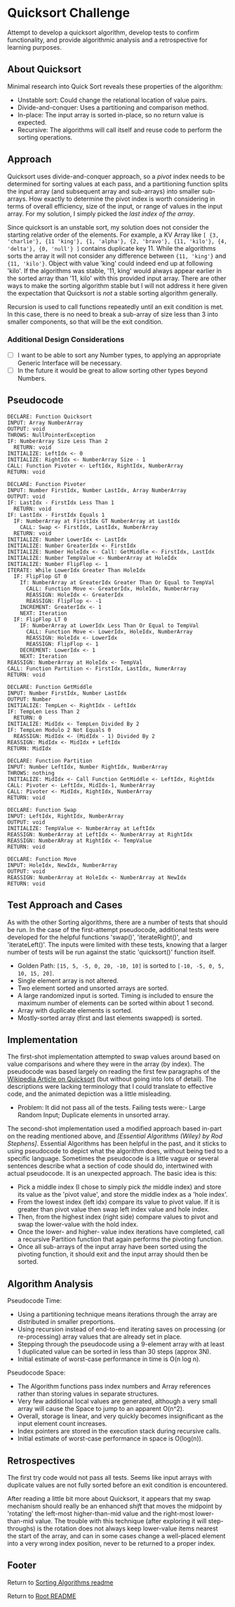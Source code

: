 # Quicksort Challenge

Attempt to develop a quicksort algorithm, develop tests to confirm functionality, and provide algorithmic analysis and a retrospective for learning purposes.

## About Quicksort

Minimal research into Quick Sort reveals these properties of the algorithm:

- Unstable sort: Could change the relational location of value pairs.
- Divide-and-conquer: Uses a partitioning and comparison method.
- In-place: The input array is sorted in-place, so no return value is expected.
- Recursive: The algorithms will call itself and reuse code to perform the sorting operations.

## Approach

Quicksort uses divide-and-conquer approach, so a _pivot_ index needs to be determined for sorting values at each pass, and a partitioning function splits the input array (and subsequent array and sub-arrays) into smaller sub-arrays. How exactly to determine the pivot index is worth considering in terms of overall efficiency, size of the input, or range of values in the input array. For my solution, I simply picked the _last index of the array_.

Since quicksort is an unstable sort, my solution does not consider the starting relative order of the elements. For example, a KV Array like `[ {3, 'charlie'}, {11 'king'}, {1, 'alpha'}, {2, 'bravo'}, {11, 'kilo'}, {4, 'delta'}, {0, 'null'} ]` contains duplicate key 11. While the algorithms sorts the array it will not consider any difference between `{11, 'king'}` and `{11, 'kilo'}`. Object with value 'king' could indeed end up at following 'kilo'. If the algorithms was stable, '11, king' would always appear earlier in the sorted array than '11, kilo' with this provided input array. There are other ways to make the sorting algorithm stable but I will not address it here given the expectation that Quicksort is _not_ a stable sorting algorithm generally.

Recursion is used to call functions repeatedly until an exit condition is met. In this case, there is no need to break a sub-array of size less than 3 into smaller components, so that will be the exit condition.

### Additional Design Considerations

- [ ] I want to be able to sort any Number types, to applying an appropriate Generic Interface will be necessary.
- [ ] In the future it would be great to allow sorting other types beyond Numbers.

## Pseudocode

```text
DECLARE: Function Quicksort
INPUT: Array NumberArray
OUTPUT: void
THROWS: NullPointerException
IF: NumberArray Size Less Than 2
  RETURN: void
INITIALIZE: LeftIdx <- 0
INITIALIZE: RightIdx <- NumberArray Size - 1
CALL: Function Pivoter <- LeftIdx, RightIdx, NumberArray
RETURN: void
```

```text
DECLARE: Function Pivoter
INPUT: Number FirstIdx, Number LastIdx, Array NumberArray
OUTPUT: void
IF: LastIdx - FirstIdx Less Than 1
  RETURN: void
IF: LastIdx - FirstIdx Equals 1
  IF: NumberArray at FirstIdx GT NumberArray at LastIdx
    CALL: Swap <- FirstIdx, LastIdx, NumberArray
  RETURN: void
INITIALIZE: Number LowerIdx <- LastIdx
INITIALIZE: Number GreaterIdx <- FirstIdx
INITIALIZE: Number HoleIdx <- Call: GetMiddle <- FirstIdx, LastIdx
INITIALIZE: Number TempValue <- NumberArray at HoleIdx
INITIALIZE: Number FlipFlop <- 1
ITERATE: While LowerIdx Greater Than HoleIdx
  IF: FlipFlop GT 0
    If: NumberArray at GreaterIdx Greater Than Or Equal to TempVal
      CALL: Function Move <- GreaterIdx, HoleIdx, NumberArray
      REASSIGN: HoleIdx <- GreaterIdx
      REASSIGN: FlipFlop <- -1
    INCREMENT: GreaterIdx <- 1
    NEXT: Iteration
  IF: FlipFlop LT 0
    IF: NumberArray at LowerIdx Less Than Or Equal to TempVal
      CALL: Function Move <- LowerIdx, HoleIdx, NumberArray
      REASSIGN: HoleIdx <- LowerIdx
      REASSIGN: FlipFlop <- 1
    DECREMENT: LowerIdx <- 1
    NEXT: Iteration
REASSIGN: NumberArray at HoleIdx <- TempVal
CALL: Function Partition <- FirstIdx, LastIdx, NumerArray
RETURN: void
```

```text
DECLARE: Function GetMiddle
INPUT: Number FirstIdx, Number LastIdx
OUTPUT: Number
INITIALIZE: TempLen <- RightIdx - LeftIdx
IF: TempLen Less Than 2
  RETURN: 0
INITIALIZE: MidIdx <- TempLen Divided By 2
IF: TempLen Modulo 2 Not Equals 0
  REASSIGN: MidIdx <- (MidIdx - 1) Divided By 2
REASSIGN: MidIdx <- MidIdx + LeftIdx
RETURN: MidIdx
```

```text
DECLARE: Function Partition
INPUT: Number LeftIdx, Number RightIdx, NumberArray
THROWS: nothing
INITIALIZE: MidIdx <- Call Function GetMiddle <- LeftIdx, RightIdx
CALL: Pivoter <- LeftIdx, MidIdx-1, NumberArray
CALL: Pivoter <- MidIdx, RightIdx, NumberArray
RETURN: void
```

```text
DECLARE: Function Swap
INPUT: LeftIdx, RightIdx, NumberArray
OUTPUT: void
INITIALIZE: TempValue <- NumberArray at LeftIdx
REASSIGN: NumberArray at LeftIdx <- NumberArray at RightIdx
REASSIGN: NumberARray at RightIdx <- TempValue
RETURN: void
```

```text
DECLARE: Function Move
INPUT: HoleIdx, NewIdx, NumberArray
OUTPUT: void
REASSIGN: NumberArray at HoleIdx <- NumberArray at NewIdx
RETURN: void
```

## Test Approach and Cases

As with the other Sorting algorithms, there are a number of tests that should be run. In the case of the first-attempt pseudocode, additional tests were developed for the helpful functions 'swap()', 'iterateRight()', and 'iterateLeft()'. The inputs were limited with these tests, knowing that a larger number of tests will be run against the static 'quicksort()' function itself.

- Golden Path: `[15, 5, -5, 0, 20, -10, 10]` is sorted to `[-10, -5, 0, 5, 10, 15, 20]`.
- Single element array is not altered.
- Two element sorted and unsorted arrays are sorted.
- A large randomized input is sorted. Timing is included to ensure the maximum number of elements can be sorted within about 1 second.
- Array with duplicate elements is sorted.
- Mostly-sorted array (first and last elements swapped) is sorted.

## Implementation

The first-shot implementation attempted to swap values around based on value comparisons and where they were in the array (by index). The pseudocode was based largely on reading the first few paragraphs of the [Wikipedia Article on Quicksort](https://en.wikipedia.org/wiki/Quicksort) (but without going into lots of detail). The descriptions were lacking terminology that I could translate to effective code, and the animated depiction was a little misleading.

- Problem: It did not pass all of the tests. Failing tests were:- Large Random Input; Duplicate elements in unsorted array.

The second-shot implementation used a modified approach based in-part on the reading mentioned above, and _[Essential Algorithms (Wiley) by Rod Stephens]_. Essential Algorithms has been helpful in the past, and it sticks to using pseudocode to depict what the algorithm does, without being tied to a specific language. Sometimes the pseudocode is a little vague or several sentences describe what a section of code should do, intertwined with actual pseudocode. It is an unexpected approach. The basic idea is this:

- Pick a middle index (I chose to simply pick _the_ middle index) and store its value as the 'pivot value', and store the middle index as a 'hole index'.
- From the lowest index (left idx) compare its value to pivot value. If it is greater than pivot value then swap left index value and hole index.
- Then, from the highest index (right side) compare values to pivot and swap the lower-value with the hold index.
- Once the lower- and higher- value index iterations have completed, call a recursive Partition function that again performs the pivoting function.
- Once all sub-arrays of the input array have been sorted using the pivoting function, it should exit and the input array should then be sorted.

## Algorithm Analysis

Pseudocode Time:

- Using a partitioning technique means iterations through the array are distributed in smaller preportions.
- Using recursion instead of end-to-end iterating saves on processing (or re-processing) array values that are already set in place.
- Stepping through the pseudocode using a 9-element array with at least 1 duplicated value can be sorted in less than 30 steps (approx 3N).
- Initial estimate of worst-case performance in time is O(n log n).

Pseudocode Space:

- The Algorithm functions pass index numbers and Array references rather than storing values in separate structures.
- Very few additional local values are generated, although a very small array will cause the Space to jump to an apparent O(n^2).
- Overall, storage is linear, and very quickly becomes insignificant as the input element count increases.
- Index pointers are stored in the execution stack during recursive calls.
- Initial estimate of worst-case performance in space is O(log(n)).

## Retrospectives

The first try code would not pass all tests. Seems like input arrays with duplicate values are not fully sorted before an exit condition is encountered.

After reading a little bit more about Quicksort, it appears that my swap mechanism should really be an enhanced _shift_ that moves the midpoint by 'rotating' the left-most higher-than-mid value and the right-most lower-than-mid value. The trouble with this technique (after exploring it will step-throughs) is the rotation does not always keep lower-value items nearest the start of the array, and can in some cases change a well-placed element into a very wrong index position, never to be returned to a proper index.

## Footer

Return to [Sorting Algorithms readme](./readme-sortingAlgorithms.md)

Return to [Root README](../README.md)
